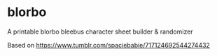 # blorbo
A printable blorbo bleebus character sheet builder &amp; randomizer

Based on https://www.tumblr.com/spaciebabie/717124692544274432

